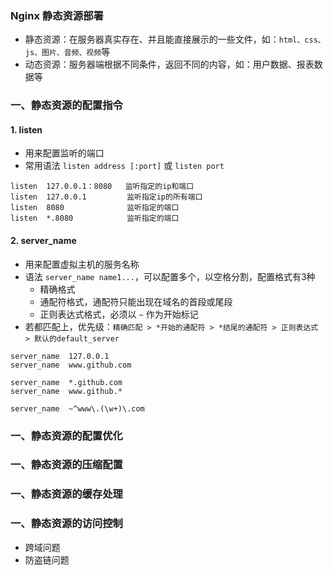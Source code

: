 ### Nginx 静态资源部署
* 静态资源：在服务器真实存在、并且能直接展示的一些文件，如：`html、css、js、图片、音频、视频`等
* 动态资源：服务器端根据不同条件，返回不同的内容，如：用户数据、报表数据等


### 一、静态资源的配置指令
#### 1. listen
* 用来配置监听的端口
* 常用语法 `listen address [:port]` 或 `listen port`

```
listen  127.0.0.1：8080   监听指定的ip和端口
listen  127.0.0.1         监听指定ip的所有端口
listen  8080              监听指定的端口
listen  *.8080            监听指定的端口
```

#### 2. server_name
* 用来配置虚拟主机的服务名称
* 语法 `server_name name1...`，可以配置多个，以空格分割，配置格式有3种
  * 精确格式
  * 通配符格式，通配符只能出现在域名的首段或尾段
  * 正则表达式格式，必须以 `~` 作为开始标记
* 若都匹配上，优先级：`精确匹配 > *开始的通配符 > *结尾的通配符 > 正则表达式 > 默认的default_server`

```
server_name  127.0.0.1
server_name  www.github.com

server_name  *.github.com
server_name  www.github.*

server_name  ~^www\.(\w+)\.com
```
 
 


### 一、静态资源的配置优化
### 一、静态资源的压缩配置
### 一、静态资源的缓存处理
### 一、静态资源的访问控制
* 跨域问题
* 防盗链问题
 



 